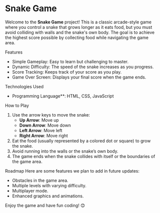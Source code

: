 # Snake Game

Welcome to the **Snake Game** project! This is a classic arcade-style game where you control a snake that grows longer as it eats food, but you must avoid colliding with walls and the snake's own body. The goal is to achieve the highest score possible by collecting food while navigating the game area.

 Features
- Simple Gameplay: Easy to learn but challenging to master.
- Dynamic Difficulty: The speed of the snake increases as you progress.
- Score Tracking: Keeps track of your score as you play.
- Game Over Screen: Displays your final score when the game ends.

 Technologies Used
- Programming Language**: HTML, CSS, JavaScript


How to Play
1. Use the arrow keys to move the snake:
   - **Up Arrow**: Move up
   - **Down Arrow**: Move down
   - **Left Arrow**: Move left
   - **Right Arrow**: Move right
2. Eat the food (usually represented by a colored dot or square) to grow the snake.
3. Avoid running into the walls or the snake’s own body.
4. The game ends when the snake collides with itself or the boundaries of the game area.


 Roadmap
Here are some features we plan to add in future updates:
- Obstacles in the game area.
- Multiple levels with varying difficulty.
- Multiplayer mode.
- Enhanced graphics and animations.


Enjoy the game and have fun coding! 😊

